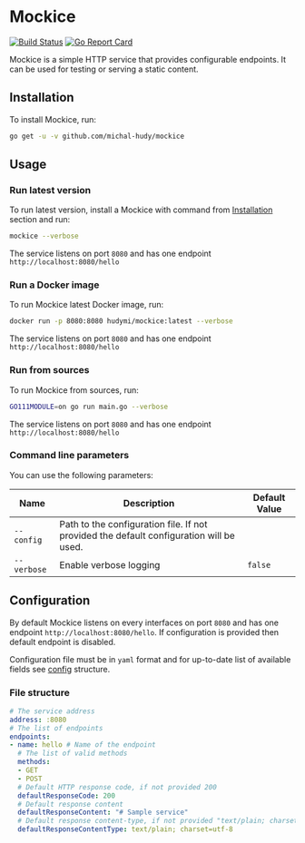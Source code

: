 # Mockice

[![Build Status](https://github.com/michal-hudy/mockice/workflows/build/badge.svg)](https://github.com/michal-hudy/mockice/actions)
[![Go Report Card](https://goreportcard.com/badge/github.com/michal-hudy/mockice/actions)](https://goreportcard.com/report/github.com/michal-hudy/mockice/actions)

Mockice is a simple HTTP service that provides configurable endpoints. It can be used for testing or serving a static content.

## Installation

To install Mockice, run:

```bash
go get -u -v github.com/michal-hudy/mockice
```

## Usage

### Run latest version

To run latest version, install a Mockice with command from [Installation](#Installation) section and run:

```bash
mockice --verbose
```

The service listens on port `8080` and has one endpoint `http://localhost:8080/hello`

### Run a Docker image

To run Mockice latest Docker image, run:

```bash
docker run -p 8080:8080 hudymi/mockice:latest --verbose
```

The service listens on port `8080` and has one endpoint `http://localhost:8080/hello`

### Run from sources

To run Mockice from sources, run:

```bash
GO111MODULE=on go run main.go --verbose
``` 

The service listens on port `8080` and has one endpoint `http://localhost:8080/hello`

### Command line parameters

You can use the following parameters:

| Name | Description | Default Value |
| ---- | ----------- | ------------- |
| `--config` | Path to the configuration file. If not provided the default configuration will be used. | |
| `--verbose` | Enable verbose logging | `false` |

## Configuration

By default Mockice listens on every interfaces on port `8080` and has one endpoint `http://localhost:8080/hello`. If configuration is provided then default endpoint is disabled.

Configuration file must be in `yaml` format and for up-to-date list of available fields see [config](main.go) structure.

### File structure

```yaml
# The service address
address: :8080
# The list of endpoints
endpoints:
- name: hello # Name of the endpoint
  # The list of valid methods
  methods:
  - GET
  - POST
  # Default HTTP response code, if not provided 200
  defaultResponseCode: 200 
  # Default response content
  defaultResponseContent: "# Sample service"  
  # Default response content-type, if not provided "text/plain; charset=utf-8"
  defaultResponseContentType: text/plain; charset=utf-8

```